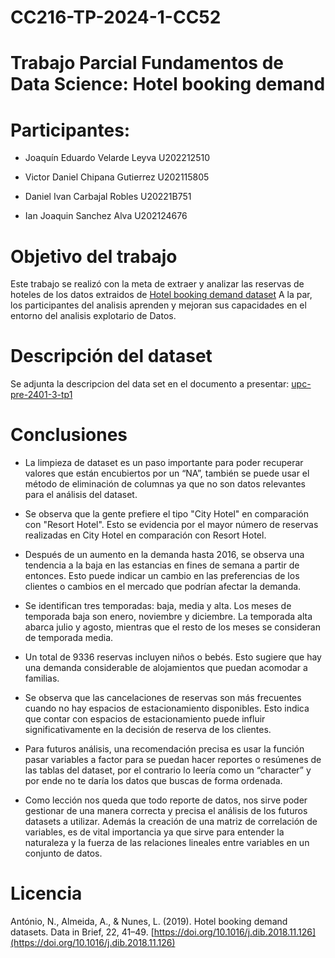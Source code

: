 # CC216-TP-2024-1-CC52
# Trabajo Parcial Fundamentos de Data Science: Hotel booking demand

# Participantes:

* Joaquín Eduardo Velarde Leyva          U202212510

* Victor Daniel Chipana Gutierrez        U202115805

* Daniel Ivan Carbajal Robles          	U20221B751

* Ian Joaquin Sanchez Alva               U202124676


# Objetivo del trabajo

Este trabajo se realizó con la meta de extraer y analizar las reservas de hoteles de los datos extraidos de [Hotel booking demand dataset](https://www.sciencedirect.com/science/article/pii/S2352340918315191)
A la par, los participantes del analisis aprenden y mejoran sus capacidades en el entorno del analisis explotario de Datos.

# Descripción del dataset

Se adjunta la descripcion del data set en el documento a presentar: [upc-pre-2401-3-tp1](https://github.com/Nemesisian/CC216--TP-2024-1-/blob/main/upc-pre-2401-03-tp1.pdf)

# Conclusiones
- La limpieza de dataset es un paso importante para poder recuperar valores que están encubiertos por un “NA”, también se puede usar el método de eliminación de columnas ya que no son datos relevantes para el análisis del dataset.

- Se observa que la gente prefiere el tipo "City Hotel" en comparación con "Resort Hotel". Esto se evidencia por el mayor número de reservas realizadas en City Hotel en comparación con Resort Hotel.

- Después de un aumento en la demanda hasta 2016, se observa una tendencia a la baja en las estancias en fines de semana a partir de entonces. Esto puede indicar un cambio en las preferencias de los clientes o cambios en el mercado que podrían afectar la demanda.

- Se identifican tres temporadas: baja, media y alta. Los meses de temporada baja son enero, noviembre y diciembre. La temporada alta abarca julio y agosto, mientras que el resto de los meses se consideran de temporada media.

- Un total de 9336 reservas incluyen niños o bebés. Esto sugiere que hay una demanda considerable de alojamientos que puedan acomodar a familias.

- Se observa que las cancelaciones de reservas son más frecuentes cuando no hay espacios de estacionamiento disponibles. Esto indica que contar con espacios de estacionamiento puede influir significativamente en la decisión de reserva de los clientes.

- Para futuros análisis, una recomendación precisa es usar la función pasar variables a factor para se puedan hacer reportes o resúmenes de las tablas del dataset, por el contrario lo leería como un “character” y por ende no te daría los datos que buscas de forma ordenada.

- Como lección nos queda que todo reporte de datos, nos sirve poder gestionar de una manera correcta y precisa el análisis de los futuros datasets a utilizar. Además la creación de una matriz de correlación de variables, es de vital importancia ya que sirve para entender la naturaleza y la fuerza de las relaciones lineales entre variables en un conjunto de datos.

# Licencia
António, N., Almeida, A., & Nunes, L. (2019). Hotel booking demand datasets. Data in Brief, 22, 41–49. [https://doi.org/10.1016/j.dib.2018.11.126](https://doi.org/10.1016/j.dib.2018.11.126)
